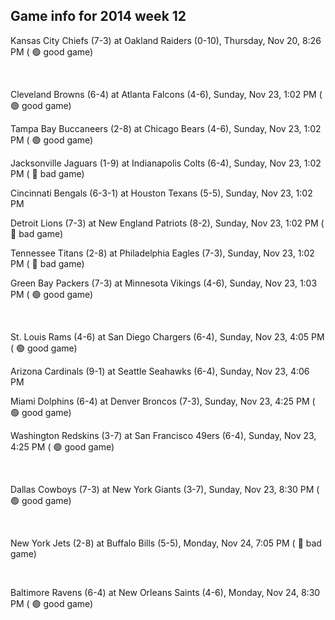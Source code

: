 ## Game info for 2014 week 12
Kansas City Chiefs (7-3) at Oakland Raiders (0-10), Thursday, Nov 20, 8:26 PM (	:green_circle: good game)


<br/>

Cleveland Browns (6-4) at Atlanta Falcons (4-6), Sunday, Nov 23, 1:02 PM (	:green_circle: good game)

Tampa Bay Buccaneers (2-8) at Chicago Bears (4-6), Sunday, Nov 23, 1:02 PM (	:green_circle: good game)

Jacksonville Jaguars (1-9) at Indianapolis Colts (6-4), Sunday, Nov 23, 1:02 PM (	:red_circle: bad game)

Cincinnati Bengals (6-3-1) at Houston Texans (5-5), Sunday, Nov 23, 1:02 PM

Detroit Lions (7-3) at New England Patriots (8-2), Sunday, Nov 23, 1:02 PM (	:red_circle: bad game)

Tennessee Titans (2-8) at Philadelphia Eagles (7-3), Sunday, Nov 23, 1:02 PM (	:red_circle: bad game)

Green Bay Packers (7-3) at Minnesota Vikings (4-6), Sunday, Nov 23, 1:03 PM (	:green_circle: good game)


<br/>

St. Louis Rams (4-6) at San Diego Chargers (6-4), Sunday, Nov 23, 4:05 PM (	:green_circle: good game)

Arizona Cardinals (9-1) at Seattle Seahawks (6-4), Sunday, Nov 23, 4:06 PM

Miami Dolphins (6-4) at Denver Broncos (7-3), Sunday, Nov 23, 4:25 PM (	:green_circle: good game)

Washington Redskins (3-7) at San Francisco 49ers (6-4), Sunday, Nov 23, 4:25 PM (	:green_circle: good game)


<br/>

Dallas Cowboys (7-3) at New York Giants (3-7), Sunday, Nov 23, 8:30 PM (	:green_circle: good game)


<br/>

New York Jets (2-8) at Buffalo Bills (5-5), Monday, Nov 24, 7:05 PM (	:red_circle: bad game)


<br/>

Baltimore Ravens (6-4) at New Orleans Saints (4-6), Monday, Nov 24, 8:30 PM (	:green_circle: good game)

